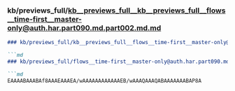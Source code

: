 ### kb/previews_full/kb__previews_full__kb__previews_full__flows__time-first__master-only@auth.har.part090.md.part002.md.md

```md
### kb/previews_full/kb__previews_full__flows__time-first__master-only@auth.har.part090.md.part002.md

```md
### kb/previews_full/flows__time-first__master-only@auth.har.part090.md (part 002)

```md
EAAAABAAABAf8AAAEAAAEA/wAAAAAAAAAAAAEB/wAAAQAAAQABAAAAAAABAP8A
```

```

```

```
